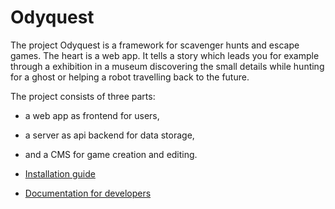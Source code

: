 # Odyquest

The project Odyquest is a framework for scavenger hunts and escape games.
The heart is a web app.
It tells a story which leads you for example through a exhibition in a museum discovering the small details
while hunting for a ghost or helping a robot travelling back to the future.

The project consists of three parts:

* a web app as frontend for users,
* a server as api backend for data storage,
* and a CMS for game creation and editing.

* [Installation guide](documentation/installation.md)
* [Documentation for developers](documentation/development.md)
